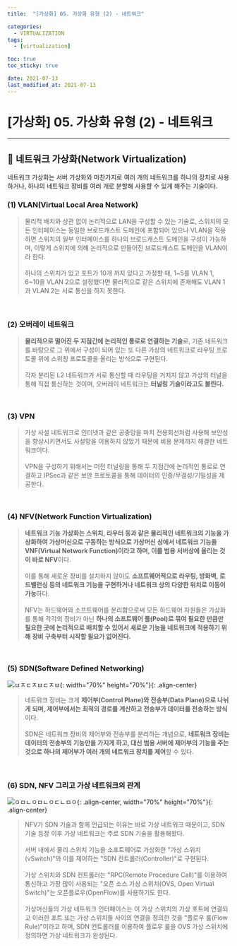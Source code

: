 ```yaml
---
title:  "[가상화] 05. 가상화 유형 (2) - 네트워크" 

categories:
  - VIRTUALIZATION
tags:
  - [virtualization]

toc: true
toc_sticky: true

date: 2021-07-13
last_modified_at: 2021-07-13
---
```

# [가상화] 05. 가상화 유형 (2) - 네트워크
---

<style>
table {
    font-size: 12pt;
}
table th:first-of-type {
    width: 5%;
}
table th:nth-of-type(2) {
    width: 15%;
}
table th:nth-of-type(3) {
    width: 50%;
}
table th:nth-of-type(4) {
    width: 30%;
}
</style>

## 🔔 네트워크 가상화(Network Virtualization)

네트워크 가상화는 서버 가상화와 마찬가지로 여러 개의 네트워크를 하나의 장치로 사용하거나, 하나의 네트워크 장비를 여러 개로 분할해 사용할 수 있게 해주는 기술이다.

### (1) VLAN(Virtual Local Area Network)

> ​물리적 배치와 상관 없이 논리적으로 LAN을 구성할 수 있는 기술로, 스위치의 모든 인터페이스는 동일한 브로드캐스트 도메인에 포함되어 있으나 VLAN을 적용하면 스위치의 일부 인터페이스를 하나의 브로드캐스트 도메인을 구성이 가능하며, 이렇게 스위치에 의해 논리적으로 만들어진 브로드캐스트 도메인을 VLAN이라 한다. <br><br>
하나의 스위치가 있고 포트가 10개 까지 있다고 가정할 때, 1~5를 VLAN 1, 6~10을 VLAN 2으로 설정했다면 물리적으로 같은 스위치에 존재해도 VLAN 1과 VLAN 2는 서로 통신을 하지 못한다.

<br>

### (2) 오버레이 네트워크

> **물리적으로 떨어진 두 지점간에 논리적인 통로로 연결하는 기술**로, 기존 네트워크를 바탕으로 그 위에서 구성이 되어 있는 또 다른 가상의 네트워크로 라우팅 프로토콜 위에 스위칭 프로토콜을 올리는 방식으로 구현된다. <br><br>
각자 분리된 L2 네트워크가 서로 통신할 때 라우팅을 거치지 않고 가상의 터널을 통해 직접 통신하는 것이며, 오버레이 네트워크는 **터널링 기술이라고도 불린다.**

<br>

### (3) VPN

> 가상 사설 네트워크로 인터넷과 같은 공중망을 마치 전용회선처럼 사용해 보안성을 향상시키면서도 사설망을 이용하지 않았기 때문에 비용 문제까지 해결한 네트워크이다. <br><br>
VPN을 구성하기 위해서는 머전 터널링을 통해 두 지점간에 논리적인 통로로 연결하고 IPSec과 같은 보안 프로토콜을 통해 데이터의 인증/무결성/기밀성을 제공한다.

<br>

### (4) NFV(Network Function Virtualization)

> **네트워크 기능 가상화는 스위치, 라우터 등과 같은 물리적인 네트워크의 기능을 가상화하여 가상머신으로 구동하는 방식으로 가상머신 상에서 네트워크 기능을 VNF(Virtual Network Function)이라고 하며, 이를 범용 서버상에 올리는 것이 바로 NFV**이다. <br><br>
이를 통해 새로운 장비를 설치하지 않아도 **소프트웨어적으로 라우팅, 방화벽, 로드밸런싱 등의 네트워크 기능을 구현하거나 네트워크 상의 다양한 위치로 이동이 가능**하다.<br><br>
NFV는 하드웨어와 소프트웨어를 분리함으로써 모든 하드웨어 자원들은 가상화를 통해 각각의 장비가 아닌 **하나의 소프트웨어 풀(Pool)로 묶여 필요한 만큼만 필요한 곳에 논리적으로 배치할 수 있어서 새로운 기능을 네트워크에 적용하기 위해 장비 구축부터 시작할 필요가 없어진다.**

<br>

### (5) SDN(Software Defined Networking)

![ㅂㅈㄷㅈㅂㄷㅈㅂ](https://user-images.githubusercontent.com/42735894/222971243-c6c3c03c-68e5-4ba1-9c7a-d39193f24967.png){: width="70%" height="70%"}{: .align-center}

> 네트워크 장비는 크게 **제어부(Control Plane)와 전송부(Data Plane)으로 나뉘게 되며, 제어부에서는 최적의 경로를 계산하고 전송부가 데이터를 전송하는 방식**이다.<br><br>
SDN은 네트워크 장비의 제어부와 전송부를 분리하는 개념으로, **네트워크 장비는 데이터의 전송부의 기능만을 가지게 하고, 대신 범용 서버에 제어부의 기능을 주는 것으로 하나의 제어부가 여러 개의 네트워크 장치를 제어**할 수 있다.

<br>

### (6) SDN, NFV 그리고 가상 네트워크의 관계

![ㅇㅁㄴㅇㅁㄴㅇㄷㄴㅁㅇ](https://user-images.githubusercontent.com/42735894/222971315-85d8f116-3cec-4fe8-95a0-069646e14204.png){: .align-center, width="70%" height="70%"}{: .align-center}

> NFV가 SDN 기술과 함께 언급되는 이유는 바로 가상 네트워크 때문이고, SDN 기술 등장 이후 가상 네트워크는 주로 SDN 기술을 활용해왔다.<br><br>
서버 내에서 물리 스위치 기능을 소프트웨어로 가상화한 "가상 스위치(vSwitch)"와 이를 제어하는 "SDN 컨트롤러(Controller)"로 구현된다.<br><br>
가상 스위치와 SDN 컨트롤러는 "RPC(Remote Procedure Call)"를 이용하여 통신하고 가장 많이 사용되는 "오픈 소스 가상 스위치(OVS, Open Virtual Switch)"는 오픈플로우(OpenFlow)를 사용하기도 한다.<br><br>
가상머신들의 가상 네트워크 인터페이스는 이 가상 스위치의 가상 포트에 연결되고 이러한 포트 또는 가상 스위치들 사이의 연결을 정의한 것을 "플로우 룰(Flow Rule)"이라고 하며, SDN 컨트롤러를 이용하여 플로우 룰을 OVS 가상 스위치에 정의하면 가상 네트워크가 완성된다.

<br>